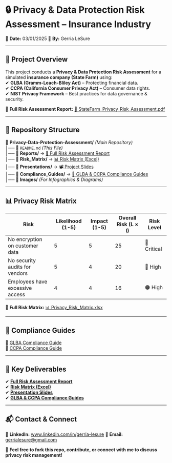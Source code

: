 # 🔒 Privacy & Data Protection Risk Assessment – Insurance Industry  
📅 **Date:** 03/01/2025
📝 **By:** Gerria LeSure  

---

## **📌 Project Overview**  
This project conducts a **Privacy & Data Protection Risk Assessment** for a simulated **insurance company (State Farm)** using:  
✔ **GLBA (Gramm-Leach-Bliley Act)** – Protecting financial data.  
✔ **CCPA (California Consumer Privacy Act)** – Consumer data rights.  
✔ **NIST Privacy Framework** – Best practices for data governance & security.  

🔗 **Full Risk Assessment Report:** [📄 StateFarm_Privacy_Risk_Assessment.pdf](./Reports/StateFarm_Privacy_Risk_Assessment.pdf)  

---

## **📂 Repository Structure**  
📂 **Privacy-Data-Protection-Assessment/** _(Main Repository)_  
│── 📄 `README.md` _(This File)_  
│── 📂 **Reports/** → [📄 Full Risk Assessment Report](./Reports/StateFarm_Privacy_Risk_Assessment.pdf)  
│── 📂 **Risk_Matrix/** → [📊 Risk Matrix (Excel)](./Risk_Matrix/Privacy_Risk_Matrix.xlsx)  
│── 📂 **Presentations/** → [📽️ Project Slides](./Presentations/StateFarm_Privacy_Risk_Assessment_Presentation.pdf)  
│── 📂 **Compliance_Guides/** → [📜 GLBA & CCPA Compliance Guides](#compliance-guides)  
│── 📂 **Images/** _(For Infographics & Diagrams)_  

---

## **📊 Privacy Risk Matrix**  
| **Risk** | **Likelihood (1-5)** | **Impact (1-5)** | **Overall Risk (L × I)** | **Risk Level** |
|----------|-----------------|---------------|--------------|------------|
| No encryption on customer data | 5 | 5 | 25 | 🔴 Critical |
| No security audits for vendors | 5 | 4 | 20 | 🔴 High |
| Employees have excessive access | 4 | 4 | 16 | 🟠 High |

📌 **Full Risk Matrix:** [📊 Privacy_Risk_Matrix.xlsx](./Risk_Matrix/Privacy_Risk_Matrix.xlsx)  

---

## **📢 Compliance Guides**  
📄 [GLBA Compliance Guide](./Compliance_Guides/GLBA_Guide.pdf)  
📄 [CCPA Compliance Guide](./Compliance_Guides/CCPA_Guide.pdf)  

---

## **📑 Key Deliverables**  
✔ **[Full Risk Assessment Report](./Reports/StateFarm_Privacy_Risk_Assessment.pdf)**  
✔ **[Risk Matrix (Excel)](./Risk_Matrix/Privacy_Risk_Matrix.xlsx)**  
✔ **[Presentation Slides](./Presentations/StateFarm_Privacy_Risk_Assessment_Presentation.pdf)**  
✔ **[GLBA & CCPA Compliance Guides](./Compliance_Guides/)**  

---

## **📬 Contact & Connect**  
🔗 **LinkedIn:** www.linkedin.com/in/gerria-lesure 
📧 **Email:** gerrialesure@gmail.com

🚀 **Feel free to fork this repo, contribute, or connect with me to discuss privacy risk management!**  
